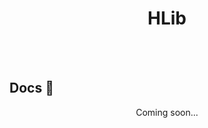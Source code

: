 <h1 align="center">HLib</h1>
<br>
<br>
<p>
  <h2 align="left"> Docs 📔 </h2>
  <p align="center"> Coming soon... </p>
</p>

